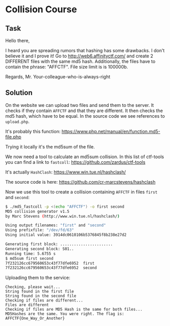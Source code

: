 # Collision Course

## Task

Hello there,

I heard you are spreading rumors that hashing has some drawbacks. I don't believe it and I prove it! Go to http://web6.affinityctf.com/ and create 2 DIFFERENT files with the same md5 hash. Additionally, the files have to contain the phrase: "AFFCTF". File size limit is is 100000b.

Regards, Mr. Your-colleague-who-is-always-right

## Solution

On the website we can upload two files and send them to the server. It checks if they contain `AFFCTF` and that they are different. It then checks the md5 hash, which have to be equal. In the source code we see references to `upload.php`.

It's probably this function: https://www.php.net/manual/en/function.md5-file.php

Trying it locally it's the md5sum of the file.

We now need a tool to calculate an md5sum collision. In this list of ctf-tools you can find a link to `fastcoll`: https://github.com/zardus/ctf-tools

It's actually `HashClash`: https://www.win.tue.nl/hashclash/

The source code is here: https://github.com/cr-marcstevens/hashclash

Now we use this tool to create a collision containing `AFFCTF` in files `first` and `second`:

```bash
$ ./md5_fastcoll -p <(echo "AFFCTF") -o first second
MD5 collision generator v1.5
by Marc Stevens (http://www.win.tue.nl/hashclash/)

Using output filenames: "first" and "second"
Using prefixfile: "/dev/fd/63"
Using initial value: 3914dc0610106b5376845f8b238e27d2

Generating first block: .......................
Generating second block: S01..
Running time: 5.6755 s
$ md5sum first second
7f232126cc679560653c43f77dfe6952  first
7f232126cc679560653c43f77dfe6952  second
```

Uploading them to the service:

```
Checking, please wait...
String found in the first file
String found in the second file
Checking if files are different...
Files are different
Checking if files are MD5 Hash is the same for both files...
MD5Hashes are the same. You were right. The flag is: AFFCTF{One_Way_Or_Another}
```
